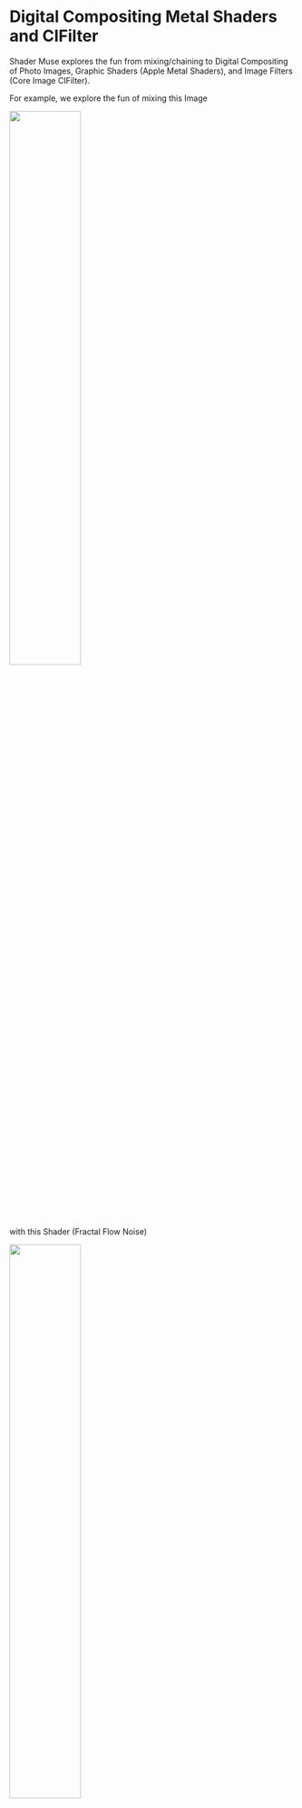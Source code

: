 #  Digital Compositing Metal Shaders and CIFilter

Shader Muse explores the fun from mixing/chaining to Digital Compositing of Photo Images, Graphic Shaders (Apple Metal Shaders), and Image Filters (Core Image CIFilter). 

For example, we explore the fun of mixing this Image 

<img src=documentation/Malacca.JPG width="50%" height="50%">

with this Shader (Fractal Flow Noise)

<img src=documentation/FractalFlowNoise.JPG width="50%" height="50%">

to get this <a href="documentation/FireShaderAndSmokeEffect.mp4">Photo Fire Effects Video</a>.

<img src=documentation/FireFlameShaderPhotoEffect.JPG width="50%" height="50%">

## Fire Flame Shader Photo Effect 

To create the Photo Fire Effect, we first create a "fire like" Shader and use a mask make the "fire" appear natural on our image. For the mask, we compute a Difference of Gaussians of the grayscale image to product a sketch effect that is further used as the mask to create the effect of edges on the image catching fire.

We need to chain several filters to create the mask and a blend with mask filter to put everything together. Our open-source project Shader Muse uses Swift, Core Image CIFilter, and Apple Metal Shader to achieve all this.

#### What is a Shader?

Image Filters is common and easily understood. Many modern software applications or apps provide image filtering capabilities. But then what is a Shader? From Wikipedia, we know that "a shader is a computer program that calculates the appropriate levels of light, darkness, and color during the rendering of a ... process known as shading.". 

In other words, a Shader is a set of computer instructions (computer program) that affects the light, darkness, and color etc. of an image and it runs fast. Beyond the above, it can also perform things like animations or procedural texture image generation.

### Fractal Flow Noise Shader 

* FractalFlowNoiseFilter.swift
* fractalFlowNoise.metal

The Metal Shader we have developed for use in the Fire Effect is a Fractal Flow Noise Shader. This Shader is a fractal sum of a given base image. What this means is that it takes a basic image file, makes many copies of it, some zoomed, some rotated, and blends them together. The blending is not uniform, however. The images that are zoomed smaller (having a higher frequency) will be blended with a lighter weight.  

<img src=documentation/FractalFlowNoise.JPG width="50%" height="50%">

We also animate each copy of the basic image so that they move independently from each other. Furthermore, the animation of the pixels in each copy is dependent on the location of the pixel. Some pixels will move / rotate / scale faster than other pixels. This complex combination gives rise to animation effects that can simulate some natural phenomenon such as flame and gas.

#### Fractal Sum

This main work is performed in the 'turbulance_p' function. If you look at it closely, you will notice a loop that makes 24 copies of the image

for (float i= 1.0;i <24.0;i++ )

For each iteration, the image is zoomed out by 1.4, while the weight is reduced by 1.5. The zooming is achieved using the pixel position represented by the variable p described in the previous section

amplitude *= 1.5; //weight
pos *= 1.4; //scale

So, the final sum is something like a series as below

val = amplitude * sample(pos) + amplitude * 1/1.5 * sample(pos*1.4)  + amplitude * 1/1.5 * 1/1.5 * sample(pos*1.4*1.4)  + ....

Note : The val (float3) is not just a single value. It is a 3D vector that represents the sampled value of each of the components Red, Green , Blue of the final color that is returned 

Note : To zoom out the image, we simply multiply the sampling coordinates by 1.4 for each iteration.
So, if we originally sample at the uv coordinates 0.0 to 1.0, the next iteration will be sampled at 0.0 to 1.4

#### Animation

To make the result even more interesting, we try to animate each copy of the basic image according to the time elapsed. The animation is a simple movement / shift of the image copy. The higher the frequency (image zoomed smaller), the more it is shifted.

The amount of shift is tracked by the variable newpos. For each iteration, the shift increases like a geometric series

newpos+= t*0.23;

In series form, the new position will take the form
newpos = pos + t * 0.23 + t * t * 0.23 * 0.23 + t * t * t * 0.23 * 0.23 * 0.23 + .....

We do not sample the zoomed copy of the basic image using just the 'newpos' variable. Here, we introduce an additional control parameter known as 'strength'. This 'strength' variable is just a weight to control the amount of shift / movement. For the current implementation, this weight is a constant factor at 0.5. There is no restriction or whatever why it cannot vary according to each iteration.


adv = (newpos - pos)*strength; 
pos = pos + adv;

//comment : take the average between the desired new position and current position and use the value (pos) to sample the image 

Due to the computation of the 'newpos' variable as a linear direction, the animation will generally take the form of a main direction (with varying speeds for each copy). Now we want to make different parts of the image move differently, so we create distribution functions that vary according to the position 'p' of the current pixel. These distribution functions (named pdf and pdf2 for the x and y axes), form a layer that allows each pixel of each image copy to move slightly differently from its neighbors.

Example: for pdf1 and pdf2 functions
float val = abs(atan(p.y*0.9543))*(cos(p.x*0.9532)+sinh(p.y*0.9816));
float val = length(p)*(cos(p.y/p.x*0.9532)+sinh(p.y*0.9816));

The original implementation of these probability distribution functions is based approximately on polar coordinates with the length and arctangent functions.  The actual implementation makes modifications to them largely by trial and error. The main intent is for these functions to be periodic , so you will notice the presence of sinusoidal and hyperbolic functions. To generate an interesting animation, these functions and their parameters are arbitrarily selected, and the reader may want to experiment by plugging different types of functions and parameters values to 'engineer' some other variations.

### Difference of Gaussian Sketch Mask

With the "fire" (Fractal Flow Noise Shader), we now need to make it occur naturally in the original image. In our implementation, we use a Difference of Gaussians for creating the mask. We compute a sketch of the original image and use it as a mask to blend it with the "fire" Shader to make the edges of some parts of the image look like it is catching fire. We can use a node graph of CIFilter to illustrate how we get the mask.   

     Original Image    
     |           
     V           
     CIPhotoEffectNoir    
     |           
     V           
     CIColorInvert    
     |               |     
     V               V     
     CIGaussianBlur  CIGaussianBlur
     |               |     
     V               V     
     CIColorDodgeBlend  

This gives us a mask for our Fire Effect as shown below:

<img src=documentation/GaussianDifferenceMask.JPG width="50%" height="50%">

We use different Radius values in the two Gaussian Blur to vary the output of our Color Dodge Blend. Below are some sample values.

* Gaussian Blur 1 Radius - 14.88 (or 5.18)
* Gaussian Blur 2 Radius - 4.63

## Fire Shader Effect 

     Original Image                         
     |                 
     |                CIFractalFlowNoise   CIColorDodgeBlend 
     |                |                    |     
     V                V                    V     
     CIBlendWithMask 
     
     
The CIBlendWithMask uses the Original Image as the input image, CIFractalFlowNoise as the background image, and the output of CIColorDodgeBlend (DoG) as the mask.

<img src=documentation/FractalFlowNoise.JPG width="50%" height="50%">
          
## Fire Shader Effect - Full Node Graph

     Original Image    
     |                |           
     |                V           
     |                CIPhotoEffectNoir    
     |                |           
     |                V           
     |                CIColorInvert    
     |                |               |     
     |                V               V     
     |                CIGaussianBlur  CIGaussianBlur
     |                |               |     
     |                V               V     
     |                CIColorDodgeBlend    CIFractalFlowNoise
     |                |                    |     
     V                V                    V     
     CIBlendWithMask (input - Original Image, background - CIFractalFlowNoise, mask - CIColorDodgeBlend) 

## Why use Digital Compositing on Shaders?

It is possible to develop a Metal Shader to generate the entire Fire Shader Photo Effect above. But instead, we have chosen to apply Digital Compositing concepts and created a node graph of CIFilter with a considerably basic Metal Shader to achieve the same thing. 

The advantage of doing this is we have surfaced many of the programming steps to something controllable by a user. For example, a graphics designer using an app that uses our Digital Compositing Shader node graph can easily swap in a better "fire" or "mask". Or add additional steps to control the exposure or color correct their video.

### Just in case, what is Digital Compositing?

Digital Compositing (node-based) is the process of combining multiple seemingly simple nodes to render and achieve a desired result. The paradigm of a node-based tool involves linking basic media objects onto a procedural map or node graph and then intuitively laying out each of the steps in a sequential progression of inputs and outputs. Any parameters from an earlier step can be modified to change the outcome, with the results instantly being visible to you, and each of the nodes, being procedural, can be easily reused, saving time and effort.

## Beyond a Node Graph

We can also express the node graph above succinctly in English as a list of steps.

0. Original Image (none)
1. Photo Effect Noir (0)
2. Color Invert (1)
3. Gaussian Blur (2)
4. Gaussian Blur (2)
5. Color Dodge Blend (3,4)
6. Fractal Flow Noise (none)
7. Blend With Mask (input - 0, background - 6, mask - 5)

The (0) in step 1 refers to the input image used by the Photo Effect Noir filter. Steps 3, 4, and 5 compute the Difference of Gaussians of the grayscale image to produce a sketch effect that is further used as a mask to create the effects of edges catching fire. 

## Why use a Digital Compositing Pipeline?

Displaying a node graph as a list of steps, a [Digital Composting Pipeline](https://github.com/Misfits-Rebels-Outcasts/Nodef/blob/main/documentation/NodePipeline.md), is very useful in circumstances when there is limited screen space. For example, in times when we need to view or change a node graph on a mobile device. More information is available at Nodef [Open Digital Compositing Pipeline](https://github.com/Misfits-Rebels-Outcasts/Nodef).

Shader Muse has forked the [Nodef project](https://github.com/Misfits-Rebels-Outcasts/Nodef) to enable Digital Compositing of Shaders and Filters in iOS.

<img src=documentation/FireShaderEffectsDigitalCompositingPipeline.jpeg width="40%" height="40%">

Check out the compiled app of Shader Muse - Pipeline - at the following:

https://apps.apple.com/us/app/nodef-photo-filters-effects/id1640788489

## Adding Smoke to Fire Effects

1. Download and run the Pipeline app - https://apps.apple.com/us/app/nodef-photo-filters-effects/id1640788489
2. In the Presets of the app, tap on the FIRE preset to apply the Fire Effect.

<img src=documentation/FirePreset.jpeg width="40%" height="40%">

3. Tap on the "f" button to view the Digital Compositing Pipeline of our Fire Effect.
4. We can further enhance this effect by adding smoke: "FBM Noise" Shader.
4. Next add a "Mix" Composite Filter to mix our Fire Effects with the "FBM Noise".
5. Tap on the "Mix" node and change the Background to "7".

<img src=documentation/FireShaderEffectsDigitalCompositingPipeline.jpeg width="40%" height="40%">

You can also adjust the intensity of the Fire Effect by tapping on the Gaussian Blur nodes and changing the Radius.

# List of Metal Shaders in Shader Muse 

* FBM Noise - based on 2D Noise by Morgan Mcguire @morgan3d
* [Fractal Flow Noise Shader](documentation/FractalFlowNoiseShader.md)
* Particles

and over 150 CIFilter for Digital Compositing. Please star our project, we will add more Shaders with your encouragement.

# Open-Source Project (GPLv2)

* Source Code (Coming Soon) - in the code folder

## Platform

* iOS
* iPadOS
* Mac

## Programming Language

* Swift
* Metal Shading Language

# Epilogue

After the plague, "quando nella egregia città di Fiorenza, oltre a ogn'altra italica bellissima, pervenne la mortifera pestilenza" (Decameron), while traveling, in the beautiful far east town of Malacca, a fire occured, and both the town and skyline in front of our window was ablazed with a red orange color. 

Memento Mori, Memento Vivere.




